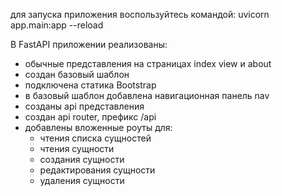 для запуска приложения воспользуйтесь командой: uvicorn app.main:app --reload

В FastAPI приложении реализованы:
 - обычные представления на страницах index view и about
 - создан базовый шаблон
 - подключена статика Bootstrap
 - в базовый шаблон добавлена навигационная панель nav 
 - созданы api представления
 - создан api router, префикс /api
 - добавлены вложенные роуты для:
   - чтения списка сущностей
   - чтения сущности
   - создания сущности
   - редактирования сущности
   - удаления сущности
 